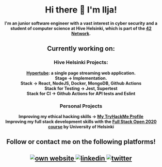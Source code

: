 <h1 align="center">Hi there 👋 I'm Ilja!</h1>
<p align="center"><b>I'm an junior software engineer with a vast interest in cyber security and a student of computer science at Hive Helsinki, which is part of the <a href="https://github.com/iljaSL/what_is_hive_helsinki">42 Network</a>.
</p>

<h2 align="center">Currently working on:</h2>
      <h3 align="center">Hive Helsinki Projects:</h3>
      <p align="center">
      <a href="https://github.com/DianaMukaliyeva/hypertube">Hypertube</a>: a single page streaming web application. <br>
      Stage -> Implementation.<br>
      Stack -> React, NodeJS, Docker, MongoDB, Github Actions <br>
      Stack for Testing -> Jest, Supertest <br>
      Stack for CI -> Github Actions for API tests and Eslint
</p>
<h3 align="center">Personal Projects</h3>
<p align="center">
      Improving my ethical hacking skills -> <a href="https://tryhackme.com/p/yoto">My TryHackMe Profile</a> <br>
      Improving my full stack development skills with the <a href="https://github.com/iljaSL/fullStackOpen2020" target="_blank">Full Stack Open 2020 course</a> by University of Helsinki
      </p>
      

<h2 align="center">Follow or contact me on the following platforms!</h2>
      <h2 align="center">
          <a href="https://ismelich.com">
         <img src="https://img.shields.io/badge/Portfolio-0077B5?style=for-the-badge&logo=firefox&logoColor=white" title="own website"/>
         </a>
         <a href="https://www.linkedin.com/in/ilja-smelich">
         <img src="https://img.shields.io/badge/LinkedIn-0077B5?style=for-the-badge&logo=linkedin&logoColor=white" title="linkedin"/>
         </a>
         <a href="https://twitter.com/Ilja_sl">
         <img src="https://img.shields.io/badge/Twitter-0077B5?style=for-the-badge&logo=twitter&logoColor=white" title="twitter"/>
         </a>
</h2>

